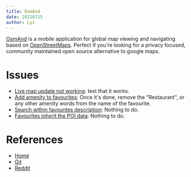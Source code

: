 ```yaml
---
title: OsmAnd
date: 20210715
author: Lyz
---
```


[OsmAnd](https://osmand.net) is a mobile application for global map viewing and
navigating based on [OpenStreetMaps](https://osm.org). Perfect if you're looking
for a privacy focused, community maintained open source alternative to google
maps.

# Issues

* [Live map update not
    working](https://github.com/osmandapp/OsmAnd/issues/12282): test that it
    works.
* [Add amenity to favourites](https://github.com/osmandapp/OsmAnd/issues/12016):
    Once it's done, remove the "Restaurant", or any other amenity words from the
    name of the favourite.
* [Search within favourites
    description](https://github.com/osmandapp/OsmAnd/issues/10662): Nothing to
    do.
* [Favourites inherit the POI
    data](https://github.com/osmandapp/OsmAnd/issues/12121): Nothing to do.

# References

* [Home](https://osmand.net)
* [Git](https://github.com/osmandapp/OsmAnd)
* [Reddit](https://www.reddit.com/r/OsmAnd)
